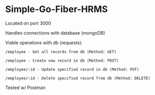 # Simple-Go-Fiber-HRMS

Located on port 3000

Handles connections with database (mongoDB)

Viable operations with db (requests): 
```
/employee - Get all records from db (Method: GET)
```
```
/employee - Create new record in db (Method: POST)
```
```
/employee/:id - Update specified record in db (Method: PUT)
```
```
/employee/:id - Delete specified record from db (Method: DELETE)
```

Tested w/ Postman
